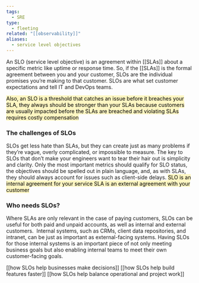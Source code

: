 ```yaml
---
tags:
  - SRE
type:
  - fleeting
related: "[[observability]]"
aliases:
  - service level objectives
---
```

An SLO (service level objective) is an agreement within  [[SLAs]] about a specific metric like uptime or response time. So, if the [[SLAs]] is the formal agreement between you and your customer, SLOs are the individual promises you’re making to that customer. SLOs are what set customer expectations and tell IT and DevOps teams.

<mark style="background: #FFF3A3A6;">Also, an SLO is a threshold that catches an issue before it breaches your SLA, they always should be stronger than your SLAs because customers are usually impacted before the SLAs are breached and violating SLAs requires costly compensation </mark>
### The challenges of SLOs
SLOs get less hate than SLAs, but they can create just as many problems if they’re vague, overly complicated, or impossible to measure. The key to SLOs that don’t make your engineers want to tear their hair out is simplicity and clarity. Only the most important metrics should qualify for SLO status, the objectives should be spelled out in plain language, and, as with SLAs, they should always account for issues such as client-side delays.
<mark style="background: #FFF3A3A6;">SLO is an internal agreement for your service SLA is an external agreement with your customer</mark>
### Who needs SLOs?
Where SLAs are only relevant in the case of paying customers, SLOs can be useful for both paid and unpaid accounts, as well as internal and external customers. 
Internal systems, such as CRMs, client data repositories, and intranet, can be just as important as external-facing systems. Having SLOs for those internal systems is an important piece of not only meeting business goals but also enabling internal teams to meet their own customer-facing goals.

[[how SLOs help businesses make decisions]]
[[how SLOs help build features faster]]
[[how SLOs help balance operational and project work]]